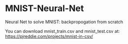 # MNIST-Neural-Net
Neural Net to solve MNIST: backpropogation from scratch

You can download mnist_train.csv and mnist_test.csv at: https://pjreddie.com/projects/mnist-in-csv/
